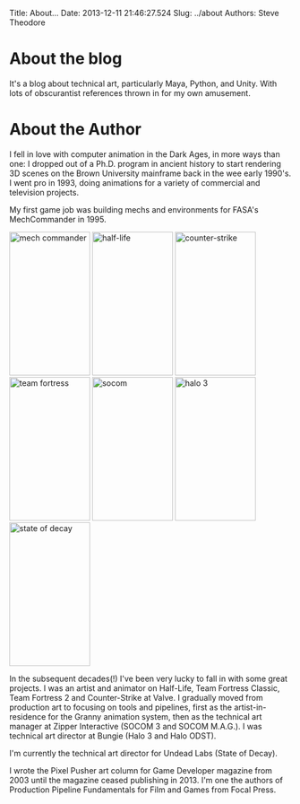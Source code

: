 Title: About...
Date: 2013-12-11 21:46:27.524
Slug: ../about
Authors: Steve Theodore

# About the blog

It's a blog about technical art, particularly Maya, Python, and Unity. With lots of obscurantist references thrown in for my own amusement.

# About the Author

I fell in love with computer animation in the Dark Ages, in more ways than one: I dropped out of a Ph.D. program in ancient history to start rendering 3D scenes on the Brown University mainframe back in the wee early 1990's.  I went pro in 1993, doing animations for a variety of commercial and television projects.

My first game job was building mechs and environments for FASA's MechCommander in 1995.

<img src="https://upload.wikimedia.org/wikipedia/en/6/6e/MechCommander_Coverart.jpg" class="img-rounded" alt="mech commander" width="144" height="256">
<img src="http://images5.fanpop.com/image/photos/25600000/Gordon-Freeman-on-Half-Life-1-box-cover-gordon-freeman-25689136-350-450.gif" class="img-rounded" alt="half-life" width="144" height="256">
<img src="https://upload.wikimedia.org/wikipedia/en/6/67/Counter-Strike_Box.jpg" class="img-rounded" alt="counter-strike" width="144" height="256">
<img src="https://upload.wikimedia.org/wikipedia/en/c/c2/Team_Fortress_Classic_box.jpg" class="img-rounded" alt="team fortress" width="144" height="256">
<img src="https://upload.wikimedia.org/wikipedia/en/thumb/8/86/Socom3box.jpg/250px-Socom3box.jpg" class="img-rounded" alt="socom" width="144" height="256">
<img src="http://img.gamefaqs.net/box/9/8/2/65982_front.jpg" class="img-rounded" alt="halo 3" width="144" height="256">
<img src="https://upload.wikimedia.org/wikipedia/en/7/7f/State_of_decay_logo.jpg" class="img-rounded" alt="state of decay" width="144" height="256">


In the subsequent decades(!) I've been very lucky to fall in with some great projects.  I was an artist and animator on Half-Life, Team Fortress Classic, Team Fortress 2 and Counter-Strike at Valve. I gradually moved from production art to focusing on tools and pipelines, first as the artist-in-residence for the Granny animation system, then as the technical art manager at Zipper Interactive (SOCOM 3 and SOCOM M.A.G.).  I was technical art director at Bungie (Halo 3 and Halo ODST). 

I'm currently the technical art director for Undead Labs (State of Decay).

I wrote the Pixel Pusher art column for Game Developer magazine from 2003 until the magazine ceased publishing in 2013.   I'm one the authors of Production Pipeline Fundamentals for Film and Games from Focal Press.  

